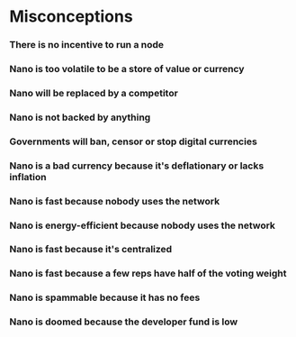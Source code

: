 # Misconceptions

### There is no incentive to run a node

### Nano is too volatile to be a store of value or currency

### Nano will be replaced by a competitor

### Nano is not backed by anything

### Governments will ban, censor or stop digital currencies

### Nano is a bad currency because it's deflationary or lacks inflation

### Nano is fast because nobody uses the network

### Nano is energy-efficient because nobody uses the network

### Nano is fast because it's centralized

### Nano is fast because a few reps have half of the voting weight

### Nano is spammable because it has no fees

### Nano is doomed because the developer fund is low
